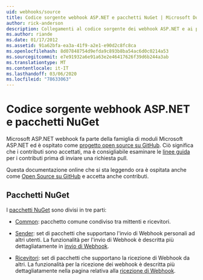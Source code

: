 ```yaml
---
uid: webhooks/source
title: Codice sorgente webhook ASP.NET e pacchetti NuGet | Microsoft Docs
author: rick-anderson
description: Collegamenti al codice sorgente dei webhook ASP.NET e ai pacchetti NuGet
ms.author: riande
ms.date: 01/17/2012
ms.assetid: 91a62bfa-ea3a-41f9-a2e1-e90d2c8fc8ca
ms.openlocfilehash: 8d07848754d9efda9c893b8ba54ac6d0c0214a53
ms.sourcegitcommit: e7e91932a6e91a63e2e46417626f39d6b244a3ab
ms.translationtype: MT
ms.contentlocale: it-IT
ms.lasthandoff: 03/06/2020
ms.locfileid: "78633063"
---
```

# <a name="aspnet-webhooks-source-code-and-nuget-packages"></a>Codice sorgente webhook ASP.NET e pacchetti NuGet

Microsoft ASP.NET webhook fa parte della famiglia di moduli Microsoft ASP.NET ed è ospitato come [progetto open source su GitHub](https://github.com/aspnet/WebHooks). Ciò significa che i contributi sono accettati, ma è consigliabile esaminare le [linee guida](https://github.com/aspnet/Home/blob/master/CONTRIBUTING.md) per i contributi prima di inviare una richiesta pull.

Questa documentazione online che si sta leggendo ora è ospitata anche come [Open Source su GitHub](http://docs.asp.net/en/latest/contribute/style-guide.html#style-guide) e accetta anche contributi.

## <a name="nuget-packages"></a>Pacchetti NuGet

I [pacchetti NuGet](https://nuget.org/packages?q=Microsoft.AspNet.WebHooks) sono divisi in tre parti:

* [Common](https://www.nuget.org/packages?q=Microsoft.AspNet.WebHooks.Common): pacchetto comune condiviso tra mittenti e ricevitori.

* [Sender](https://www.nuget.org/packages?q=Microsoft.AspNet.WebHooks.Custom): set di pacchetti che supportano l'invio di Webhook personali ad altri utenti. La funzionalità per l'invio di Webhook è descritta più dettagliatamente in [invio di Webhook](sending/senders.md).

* [Ricevitori](https://www.nuget.org/packages?q=Microsoft.AspNet.WebHooks.Receivers): set di pacchetti che supportano la ricezione di Webhook da altri. La funzionalità per la ricezione dei webhook è descritta più dettagliatamente nella pagina relativa alla [ricezione di Webhook](receiving/index.md).
